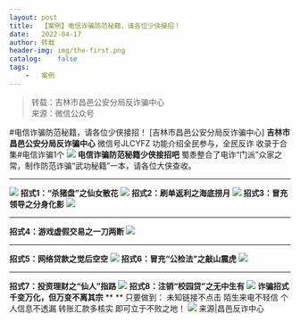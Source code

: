 ```yaml
---
layout:	post
title:	【案例】电信诈骗防范秘籍，请各位少侠接招！
date:	2022-04-17
author:	转载
header-img:	img/the-first.png
catalog:	false
tags:
	-	案例
---
```


<blockquote><p>转载：吉林市昌邑公安分局反诈骗中心<br>
来源：微信公众号</p></blockquote>

#电信诈骗防范秘籍，请各位少侠接招！
[吉林市昌邑公安分局反诈骗中心]
**吉林市昌邑公安分局反诈骗中心**
微信号JLCYFZ
功能介绍全民参与，全民反诈
收录于合集#电信诈骗1个
![]({{site.baseurl}}/postimg/7f48KExj8S5r2SoPGyAOBicw10ceBIVvVL9dBw4YBvMaCDoamv1XuQHNZ4iahkPAPAkuMGiadicqKbP2bCvcM2bhPg.jpeg)
**电信诈骗防范秘籍少侠接招吧**
蜀黍整合了电诈“门派”众家之常，制作防范诈骗“武功秘籍”一本，请各位大侠查收。
***
![]({{site.baseurl}}/postimg/7f48KExj8S5r2SoPGyAOBicw10ceBIVvVibkzQ2nXIDNs2VrjXyWh7ib3icZyCAVfEjUe00XiaQqJ7WsWwmFCdiciavIA.jpeg)
**招式1：“**杀猪盘**”之仙女散花**
![]({{site.baseurl}}/postimg/7f48KExj8S5r2SoPGyAOBicw10ceBIVvVjBHRFq3rpNyAiaicFJ4YXOFT4zo1xrRWvIYBsvIwRbxZfnyjjCfyfyrg.jpeg)
**招式2：刷单返利之海底捞月**
![]({{site.baseurl}}/postimg/7f48KExj8S5r2SoPGyAOBicw10ceBIVvVr5B9E4lk4CHRkndT2FknnMd66xpGUubCx5nBdSicx115FuN0gfLniapw.jpeg)
**招式3：冒充领导之分身化影**
![]({{site.baseurl}}/postimg/7f48KExj8S5r2SoPGyAOBicw10ceBIVvVY1OKEABZbDxXiaXJic93xGqNgb29ymZQicz8B6h8mI7Ro4wkYuh9P4yJg.jpeg)
****
**招式4：游戏虚假交易之一刀两断**
![]({{site.baseurl}}/postimg/7f48KExj8S5r2SoPGyAOBicw10ceBIVvV5PHV9SW6MV0Eq9Lwyjdz3LH9fMBhmgvwnCOjompBpibslym2EOQFv0g.jpeg)
****
**招式5：网络贷款之觉后空空**
![]({{site.baseurl}}/postimg/7f48KExj8S5r2SoPGyAOBicw10ceBIVvVFsoQ9epLFicLuRgMQjmaG6uFmOJ0ic7qdbyhyeFhD8nppQ2ufRUVDWzg.jpeg)
**招式6：冒充“公检法”之敲山震虎**
![]({{site.baseurl}}/postimg/7f48KExj8S5r2SoPGyAOBicw10ceBIVvVou61ib1r4n3vnYVOvgQNFCUlfkDCHqXKRIB3Nib8aP4Q5IpMDZh6xurQ.jpeg)
****
**招式7：投资理财之“仙人”指路**
![]({{site.baseurl}}/postimg/7f48KExj8S5r2SoPGyAOBicw10ceBIVvVKexqkPevmVo5KsBKEhPgL9RU3PnVJuKxooQIQvOcpx3yZaRfALX3Yg.jpeg)
**招式8：注销“校园贷”之无中生有**
![]({{site.baseurl}}/postimg/7f48KExj8S5r2SoPGyAOBicw10ceBIVvVH7apoxQ1ZHZ7wtVTiaKib0sdOjN6aPibwEdtoHS6D6gUG8o5TaZPIKSow.jpeg)
**诈骗招式千变万化，但万变不离其宗**
**
**
只要做到：
未知链接不点击
陌生来电不轻信
个人信息不透漏
转账汇款多核实
即可立于不败之地！
![]({{site.baseurl}}/postimg/7f48KExj8S5r2SoPGyAOBicw10ceBIVvVyAZKyXZwOMhprgf3NnMPSWTyzkYmZdk4yWdHpCzz9cCQXib3ubBvAOA.jpeg)
来源|昌邑反诈中心
